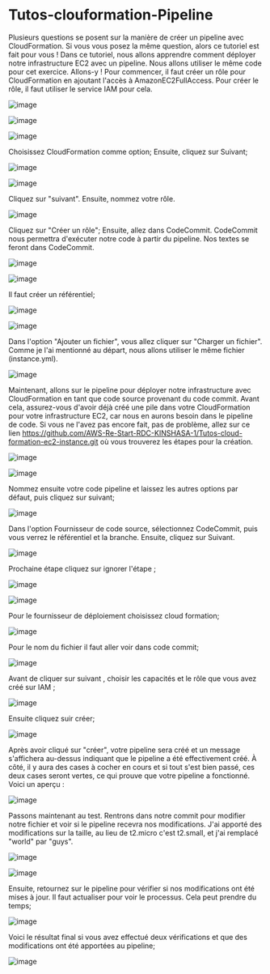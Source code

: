# Tutos-clouformation-Pipeline
Plusieurs questions se posent sur la manière de créer un pipeline avec CloudFormation. Si vous vous posez la même question, alors ce tutoriel est fait pour vous ! Dans ce tutoriel, nous allons apprendre comment déployer notre infrastructure EC2 avec un pipeline. Nous allons utiliser le même code pour cet exercice. Allons-y !
Pour commencer, il faut créer un rôle pour CloudFormation en ajoutant l'accès à AmazonEC2FullAccess. Pour créer le rôle, il faut utiliser le service IAM pour cela.



![image](https://github.com/AWS-Re-Start-RDC-KINSHASA-1/Tutos-clouformation-Pipeline/assets/114914329/895cf57d-d14f-4c0a-be16-1eab42f4041d)




![image](https://github.com/AWS-Re-Start-RDC-KINSHASA-1/Tutos-clouformation-Pipeline/assets/114914329/b9f3bef7-7f85-4fa8-a39a-b2a6b7827787)





![image](https://github.com/AWS-Re-Start-RDC-KINSHASA-1/Tutos-clouformation-Pipeline/assets/114914329/82c9aaa3-48f2-4a9c-9081-3bfe09275f2a)



Choisissez CloudFormation comme option;
Ensuite, cliquez sur Suivant;



![image](https://github.com/AWS-Re-Start-RDC-KINSHASA-1/Tutos-clouformation-Pipeline/assets/114914329/fbc7533c-e89d-43f5-87b3-3bcc11f000bd)





![image](https://github.com/AWS-Re-Start-RDC-KINSHASA-1/Tutos-clouformation-Pipeline/assets/114914329/7a806e7f-15ec-4fe5-9802-60ce8a280df8)




Cliquez sur "suivant".
Ensuite, nommez votre rôle.




![image](https://github.com/AWS-Re-Start-RDC-KINSHASA-1/Tutos-clouformation-Pipeline/assets/114914329/c1bd9772-2522-4a8f-ad56-a9ff4d1175c3)





Cliquez sur "Créer un rôle";
Ensuite, allez dans CodeCommit. CodeCommit nous permettra d'exécuter notre code à partir du pipeline. Nos textes se feront dans CodeCommit.




![image](https://github.com/AWS-Re-Start-RDC-KINSHASA-1/Tutos-clouformation-Pipeline/assets/114914329/7a0db6a8-f797-49bd-8222-21dce608446c)






![image](https://github.com/AWS-Re-Start-RDC-KINSHASA-1/Tutos-clouformation-Pipeline/assets/114914329/3849de3a-66d7-4958-907f-5b2133f3658a)




Il faut créer un référentiel;




![image](https://github.com/AWS-Re-Start-RDC-KINSHASA-1/Tutos-clouformation-Pipeline/assets/114914329/2d3b9522-3cbb-42c1-9dbd-b478c508de3c)






![image](https://github.com/AWS-Re-Start-RDC-KINSHASA-1/Tutos-clouformation-Pipeline/assets/114914329/6cd810ae-4a8a-4e61-be2b-3569901a4333)





Dans l'option "Ajouter un fichier", vous allez cliquer sur "Charger un fichier". Comme je l'ai mentionné au départ, nous allons utiliser le même fichier (instance.yml).






![image](https://github.com/AWS-Re-Start-RDC-KINSHASA-1/Tutos-clouformation-Pipeline/assets/114914329/bdee6537-c747-4e2e-bca9-75b3f4e97a5b)






Maintenant, allons sur le pipeline pour déployer notre infrastructure avec CloudFormation en tant que code source provenant du code commit. Avant cela, assurez-vous d'avoir déjà créé une pile dans votre CloudFormation pour votre infrastructure EC2, car nous en aurons besoin dans le pipeline de code. Si vous ne l'avez pas encore fait, pas de problème, allez sur ce lien https://github.com/AWS-Re-Start-RDC-KINSHASA-1/Tutos-cloud-formation-ec2-instance.git où vous trouverez les étapes pour la création.



![image](https://github.com/AWS-Re-Start-RDC-KINSHASA-1/Tutos-clouformation-Pipeline/assets/114914329/7ff0a473-8252-408f-9eeb-1e0419dbcfab)




![image](https://github.com/AWS-Re-Start-RDC-KINSHASA-1/Tutos-clouformation-Pipeline/assets/114914329/b705a387-c899-48e9-9303-c8b01d4176cb)




Nommez ensuite votre code pipeline et laissez les autres options par défaut, puis cliquez sur suivant;




![image](https://github.com/AWS-Re-Start-RDC-KINSHASA-1/Tutos-clouformation-Pipeline/assets/114914329/0b3cf519-745f-47cc-9377-f9bc103e28e0)






Dans l'option Fournisseur de code source, sélectionnez CodeCommit, puis vous verrez le référentiel et la branche. Ensuite, cliquez sur Suivant.





![image](https://github.com/AWS-Re-Start-RDC-KINSHASA-1/Tutos-clouformation-Pipeline/assets/114914329/a8f2fe3a-bbf5-4310-9e1a-f6ff0a5a21f8)


Prochaine étape cliquez sur ignorer l'étape ;


![image](https://github.com/AWS-Re-Start-RDC-KINSHASA-1/Tutos-clouformation-Pipeline/assets/114914329/6b35856d-b54a-4fd8-a367-f1e0b77f31f3)


![image](https://github.com/AWS-Re-Start-RDC-KINSHASA-1/Tutos-clouformation-Pipeline/assets/114914329/19d5c2d4-0127-4021-902b-713cb7ce2927)


Pour le fournisseur de déploiement choisissez cloud formation;



![image](https://github.com/AWS-Re-Start-RDC-KINSHASA-1/Tutos-clouformation-Pipeline/assets/114914329/4b0c4411-6cfa-4348-95f7-b3f0b655689b)


Pour le nom du fichier il faut aller voir dans code commit;



![image](https://github.com/AWS-Re-Start-RDC-KINSHASA-1/Tutos-clouformation-Pipeline/assets/114914329/c9bb2387-dc77-42e9-ba9d-98e10982ceea)

Avant de cliquer sur suivant , choisir les capacités et le rôle que vous avez créé sur IAM ;



![image](https://github.com/AWS-Re-Start-RDC-KINSHASA-1/Tutos-clouformation-Pipeline/assets/114914329/630855d0-ac04-4ae5-acc9-7022218ff082)


Ensuite cliquez suir créer;


![image](https://github.com/AWS-Re-Start-RDC-KINSHASA-1/Tutos-clouformation-Pipeline/assets/114914329/9542e21e-fed9-4bd4-8fc1-e562eae641a3)

Après avoir cliqué sur "créer", votre pipeline sera créé et un message s'affichera au-dessus indiquant que le pipeline a été effectivement créé. À côté, il y aura des cases à cocher en cours et si tout s'est bien passé, ces deux cases seront vertes, ce qui prouve que votre pipeline a fonctionné. Voici un aperçu :



![image](https://github.com/AWS-Re-Start-RDC-KINSHASA-1/Tutos-clouformation-Pipeline/assets/114914329/95002176-9115-42b6-901e-8e8f9055a834)


Passons maintenant au test. Rentrons dans notre commit pour modifier notre fichier et voir si le pipeline recevra nos modifications.
J'ai apporté des modifications sur la taille, au lieu de t2.micro c'est t2.small, et j'ai remplacé "world" par "guys".


![image](https://github.com/AWS-Re-Start-RDC-KINSHASA-1/Tutos-clouformation-Pipeline/assets/114914329/43eb2bba-ef95-4d4c-864a-6cb575600cd6)


![image](https://github.com/AWS-Re-Start-RDC-KINSHASA-1/Tutos-clouformation-Pipeline/assets/114914329/f6c48492-d815-4a6c-a8c7-9fd799bc046d)


Ensuite, retournez sur le pipeline pour vérifier si nos modifications ont été mises à jour. Il faut actualiser pour voir le processus. Cela peut prendre du temps;

![image](https://github.com/AWS-Re-Start-RDC-KINSHASA-1/Tutos-clouformation-Pipeline/assets/114914329/9bccc213-e0ac-411d-a244-ecf544310afa)

Voici le résultat final si vous avez effectué deux vérifications et que des modifications ont été apportées au pipeline;

![image](https://github.com/AWS-Re-Start-RDC-KINSHASA-1/Tutos-clouformation-Pipeline/assets/114914329/fec957b3-b629-42af-b570-e2b96c2adb90)


































